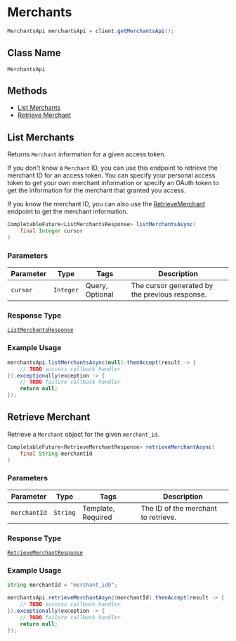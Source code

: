 # Merchants

```java
MerchantsApi merchantsApi = client.getMerchantsApi();
```

## Class Name

`MerchantsApi`

## Methods

* [List Merchants](/doc/merchants.md#list-merchants)
* [Retrieve Merchant](/doc/merchants.md#retrieve-merchant)

## List Merchants

Returns `Merchant` information for a given access token.

If you don't know a `Merchant` ID, you can use this endpoint to retrieve the merchant ID for an access token.
You can specify your personal access token to get your own merchant information or specify an OAuth token
to get the information for the  merchant that granted you access.

If you know the merchant ID, you can also use the [RetrieveMerchant](#endpoint-merchants-retrievemerchant)
endpoint to get the merchant information.

```java
CompletableFuture<ListMerchantsResponse> listMerchantsAsync(
    final Integer cursor
)
```

### Parameters

| Parameter | Type | Tags | Description |
|  --- | --- | --- | --- |
| `cursor` | `Integer` | Query, Optional | The cursor generated by the previous response. |

### Response Type

[`ListMerchantsResponse`](/doc/models/list-merchants-response.md)

### Example Usage

```java
merchantsApi.listMerchantsAsync(null).thenAccept(result -> {
    // TODO success callback handler
}).exceptionally(exception -> {
    // TODO failure callback handler
    return null;
});
```

## Retrieve Merchant

Retrieve a `Merchant` object for the given `merchant_id`.

```java
CompletableFuture<RetrieveMerchantResponse> retrieveMerchantAsync(
    final String merchantId
)
```

### Parameters

| Parameter | Type | Tags | Description |
|  --- | --- | --- | --- |
| `merchantId` | `String` | Template, Required | The ID of the merchant to retrieve. |

### Response Type

[`RetrieveMerchantResponse`](/doc/models/retrieve-merchant-response.md)

### Example Usage

```java
String merchantId = "merchant_id0";

merchantsApi.retrieveMerchantAsync(merchantId).thenAccept(result -> {
    // TODO success callback handler
}).exceptionally(exception -> {
    // TODO failure callback handler
    return null;
});
```

